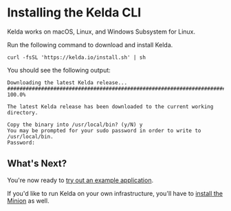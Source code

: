 # Installing the Kelda CLI

Kelda works on macOS, Linux, and Windows Subsystem for Linux.

Run the following command to download and install Kelda.

    curl -fsSL 'https://kelda.io/install.sh' | sh

You should see the following output:

    Downloading the latest Kelda release...
    ######################################################################## 100.0%

    The latest Kelda release has been downloaded to the current working directory.

    Copy the binary into /usr/local/bin? (y/N) y
    You may be prompted for your sudo password in order to write to /usr/local/bin.
    Password:

## **What's Next?**

You're now ready to [try out an example application](../experience-kelda).

If you'd like to run Kelda on your own infrastructure, you'll have to [install
the Minion](../deployment) as well.
